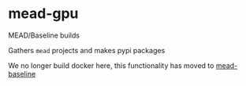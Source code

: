 # mead-gpu
MEAD/Baseline builds

Gathers `mead` projects and makes pypi packages

We no longer build docker here, this functionality has moved to [mead-baseline](https://github.com/dpressel/mead-baseline)


